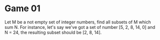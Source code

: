 # Game 01

Let M be a not empty set of integer numbers, find all subsets of M which sum N.
For instance, let's say we've got a set of number [5, 2, 8, 14, 0] and N = 24, the resulting subset should be [2, 8, 14].